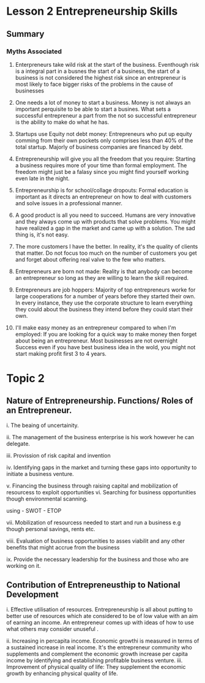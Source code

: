 # Lesson 2 Entrepreneurship Skills

## Summary

### Myths Associated

1. Enterpreneurs take wild risk at the start of the business. 
Eventhough risk is a integral part in a busnes the start of a business, the start of a business is not considered the highest risk since an entrepreneur is most likely to face bigger risks of the problems in the cause of businesses

2. One needs a lot of money to start a business.  Money is not always an important perquisite to be able to start a busines. What sets a successful entrepreneur a part from the not so successful entrepreneur is the ability to make do what he has.
   
3. Startups use Equity not debt money: 
Entrepreneurs who put up equity comming from their own pockets only comprises less than 40% of the total startup. Majorly of business companies are financed by debt.

4. Entrepreneurship will give you all the freedom that you require:
Starting a business requires more of your time than formal employment. The freedom might just be a falasy since you might find yourself working even late in the night.

5. Entrepreneurship is for school/collage dropouts: 
Formal education is important as it directs an entrepreneur on how to deal with customers and solve issues in a professional manner. 

6. A good product is all you need to succeed. Humans are very innovative and they always come up with products that solve problems. You might have realized a gap in the market and came up with a solution. The sad thing is, it's not easy.

7. The more customers I have the better. In reality, it's the quality of clients that matter. Do not focus too much on the number of customers you get and forget about offering real valve to the few who matters. 

8. Entrepreneurs are born not made:
Reality is that anybody can become an entrepreneur so long as they are willing to learn the skill required. 

9. Entrepreneurs are job hoppers:
Majority of top entrepreneurs worke for large cooperations for a number of years before they started their own.
In every instance, they use the corporate structure to learn everything they could about the business they intend before they could start their own.

10. I'll make easy money as an entrepreneur compared to when I'm employed:
If you are looking for a quick way to make money then forget about being an entrepreneur. Most businesses are not overnight Success even if you have best business idea in the wold, you might not start making profit first 3 to 4 years.

# Topic 2

## Nature of Entrepreneurship. Functions/ Roles of an Entrepreneur. 

i. The beaing of uncertainity.

ii. The  management of the business  enterprise is his work however he can delegate. 

iii. Provission of risk capital and invention 

iv. Identifying gaps in the market and turning these gaps into opportunity to initiate a business venture. 

v. Financing the business through raising capital and mobilization of resourcess to exploit opportunities
vi. Searching for business opportunities though environmental scanning.

using - SWOT
           - ETOP

vii. Mobilization of resourcess needed to start and run a business e.g though personal savings, rents etc. 

viii. Evaluation of business opportunities to asses viabilit and any other benefits that might  accrue from
the business 

ix. Provide the necessary leadership for the business and those who are working on it.

## Contribution of Entrepreneusthip to National Development

i. Effective utilisation of resources. Entrepreneurship is all about putting to better use of resources which ate considered  to be of low value with an aim of earning an income. An  entrepreneur comes up with ideas of how to use what others may consider unuseful .

ii. Increasing in percapita income. Economic growthi is measured in terms of a sustained increase in real income. It's the entrepreneur community who supplements and complement the economic growth increase per capita income by identifying and establishing profitable business venture.
iii. Improvement of physical quality of life:
They supplement the economic growth by enhancing physical quality of life.
